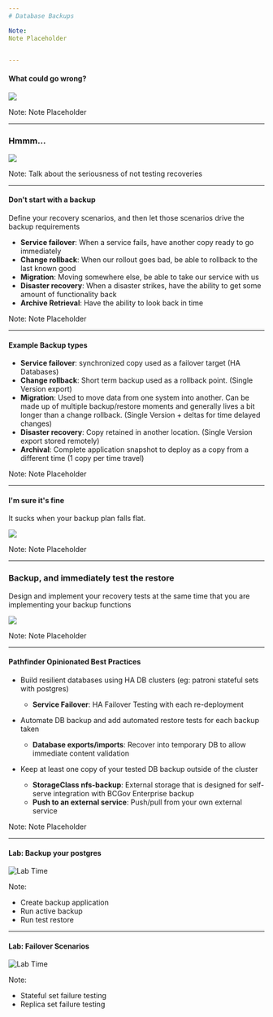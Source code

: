 ```yaml
---
# Database Backups

Note:
Note Placeholder


---
```

#### What could go wrong?
![](content/08_db_backups/what_could_go_wrong.gif)<!-- .element style="border: 0; background: None; box-shadow: None" -->

Note:
Note Placeholder


---
### Hmmm...
![](content/08_db_backups/what_went_wrong.png)<!-- .element style="border: 0; background: None; box-shadow: None" -->

Note: 
Talk about the seriousness of not testing recoveries


---
#### Don't start with a backup

Define your recovery scenarios, and then let those scenarios drive the backup requirements

- **Service failover**: When a service fails, have another copy ready to go immediately
- **Change rollback**: When our rollout goes bad, be able to rollback to the last known good
- **Migration**: Moving somewhere else, be able to take our service with us
- **Disaster recovery**: When a disaster strikes, have the ability to get some amount of functionality back
- **Archive Retrieval**: Have the ability to look back in time

Note:
Note Placeholder


---
#### Example Backup types

- **Service failover**: synchronized copy used as a failover target (HA Databases)
- **Change rollback**: Short term backup used as a rollback point. (Single Version export)
- **Migration**: Used to move data from one system into another.  Can be made up of multiple backup/restore moments and generally lives a bit longer than a change rollback. (Single Version + deltas for time delayed changes)
- **Disaster recovery**: Copy retained in another location. (Single Version export stored remotely)
- **Archival**: Complete application snapshot to deploy as a copy from a different time (1 copy per time travel)

Note:
Note Placeholder


---
#### I'm sure it's fine

It sucks when your backup plan falls flat.

![](content/08_db_backups/01_Flat-spare-tire.jpg)<!-- .element style="border: 0; background: None; box-shadow: None" -->

Note:
Note Placeholder


---
### Backup, and immediately test the restore

Design and implement your recovery tests at the same time that you are implementing your backup functions

![](content/08_db_backups/the-more-you-know-300x300.jpg)<!-- .element style="border: 0; background: None; box-shadow: None" -->

Note:
Note Placeholder


---
#### Pathfinder Opinionated Best Practices

- Build resilient databases using HA DB clusters (eg: patroni stateful sets with postgres)
    - **Service Failover**: HA Failover Testing with each re-deployment

- Automate DB backup and add automated restore tests for each backup taken
    - **Database exports/imports**: Recover into temporary DB to allow immediate content validation

- Keep at least one copy of your tested DB backup outside of the cluster
    - **StorageClass nfs-backup**: External storage that is designed for self-serve integration with BCGov Enterprise backup
    - **Push to an external service**: Push/pull from your own external service

Note:
Note Placeholder


---
#### Lab: Backup your postgres

![Lab Time](content/07_stateful_sets/lab_01.gif)<!-- .element style="border: 0; background: None; box-shadow: None" -->

Note:
- Create backup application
- Run active backup
- Run test restore


---
#### Lab: Failover Scenarios

![Lab Time](content/07_stateful_sets/lab_01.gif)<!-- .element style="border: 0; background: None; box-shadow: None" -->

Note:
- Stateful set failure testing
- Replica set failure testing

